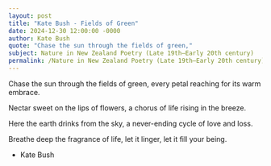 ```yaml
---
layout: post
title: "Kate Bush - Fields of Green"
date: 2024-12-30 12:00:00 -0000
author: Kate Bush
quote: "Chase the sun through the fields of green,"
subject: Nature in New Zealand Poetry (Late 19th–Early 20th century)
permalink: /Nature in New Zealand Poetry (Late 19th–Early 20th century)/Kate Bush/Kate Bush - Fields of Green
---
```


Chase the sun through the fields of green,
every petal reaching for its warm embrace.

Nectar sweet on the lips of flowers,
a chorus of life rising in the breeze.

Here the earth drinks from the sky,
a never-ending cycle of love and loss.

Breathe deep the fragrance of life,
let it linger, let it fill your being.

- Kate Bush

